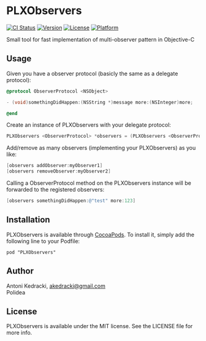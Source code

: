 # PLXObservers

[![CI Status](http://img.shields.io/travis/Polidea/PLXObservers.svg?style=flat)](https://travis-ci.org/Polidea/PLXObservers)
[![Version](https://img.shields.io/cocoapods/v/PLXObservers.svg?style=flat)](http://cocoapods.org/pods/PLXObservers)
[![License](https://img.shields.io/cocoapods/l/PLXObservers.svg?style=flat)](http://cocoapods.org/pods/PLXObservers)
[![Platform](https://img.shields.io/cocoapods/p/PLXObservers.svg?style=flat)](http://cocoapods.org/pods/PLXObservers)

Small tool for fast implementation of multi-observer pattern in Objective-C

## Usage
Given you have a observer protocol (basicly the same as a delegate protocol):

```Objective-C
@protocol ObserverProtocol <NSObject>

- (void)somethingDidHappen:(NSString *)message more:(NSInteger)more;

@end
```

Create an instance of PLXObservers with your delegate protocol:

```Objective-C
PLXObservers <ObserverProtocol> *observers = (PLXObservers <ObserverProtocol>*)[[PLXObservers alloc] initWithObserverProtocol:@protocol(ObserverProtocol)];
```

Add/remove as many observers (implementing your PLXObservers) as you like:

```Objective-C
[observers addObserver:myObserver1]
[observers removeObserver:myObserver2]
```    

Calling a ObserverProtocol method on the PLXObservers instance will be forwarded to the registered observers:

```Objective-C
[observers somethingDidHappen:@"test" more:123]
```

## Installation

PLXObservers is available through [CocoaPods](http://cocoapods.org). To install
it, simply add the following line to your Podfile:

    pod "PLXObservers"

## Author

Antoni Kedracki, akedracki@gmail.com  
Polidea

## License

PLXObservers is available under the MIT license. See the LICENSE file for more info.
